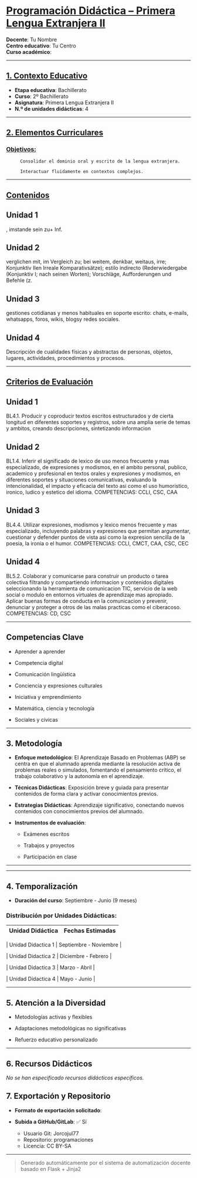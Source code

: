 # <u>Programación Didáctica – Primera Lengua Extranjera II</u>

**Docente**: Tu Nombre  
**Centro educativo**: Tu Centro  
**Curso académico**:   

---

## <u>1. Contexto Educativo</u>

- **Etapa educativa**: Bachillerato
- **Curso**: 2º Bachillerato
- **Asignatura**: Primera Lengua Extranjera II
- **N.º de unidades didácticas**: 4

---
## <u>2. Elementos Curriculares</u>

### <u>Objetivos:</u>


  <ul>
    
      Consolidar el dominio oral y escrito de la lengua extranjera.
    
      Interactuar fluidamente en contextos complejos.
    
  </ul>


---

## <u>Contenidos</u>

## Unidad 1
, imstande sein zu+ Inf.

## Unidad 2
verglichen mit, im Vergleich zu; bei weitem, denkbar, weitaus, irre; Konjunktiv IIen Irreale Komparativsätze); estilo indirecto (Rederwiedergabe (Konjunktiv I; nach seinen Worten); Vorschläge, Aufforderungen und Befehle (z.

## Unidad 3
gestiones cotidianas y menos habituales en soporte escrito: chats, e-mails, whatsapps, foros, wikis, blogsy redes sociales.

## Unidad 4
Descripción de cualidades físicas y abstractas de personas, objetos, lugares, actividades, procedimientos y procesos.


---

## <u>Criterios de Evaluación</u>

## Unidad 1
BL4.1. Producir y coproducir textos escritos estructurados y de cierta longitud en diferentes soportes y
registros, sobre una amplia serie de temas y ambitos, creando descripciones, sintetizando informacion

## Unidad 2
BL1.4. Inferir el significado de lexico de uso menos frecuente y mas especializado, de expresiones y
modismos, en el ambito personal, publico, academico y profesional en textos orales y expresiones y
modismos, en diferentes soportes y situaciones comunicativas, evaluando la intencionalidad, el impacto y
eficacia del texto asi como el uso humoristico, ironico, ludico y estetico del idioma.
COMPETENCIAS: CCLI, CSC, CAA

## Unidad 3
BL4.4. Utilizar expresiones, modismos y lexico menos frecuente y mas especializado, incluyendo
palabras y expresiones que permitan argumentar, cuestionar y defender puntos de vista asi como la
expresion sencilla de la poesia, la ironia o el humor.
COMPETENCIAS: CCLI, CMCT, CAA, CSC, CEC

## Unidad 4
BL5.2. Colaborar y comunicarse para construir un producto o tarea colectiva filtrando y compartiendo
informacion y contenidos digitales seleccionando la herramienta de comunicacion TIC, servicio de la web
social o modulo en entornos virtuales de aprendizaje mas apropiado. Aplicar buenas formas de conducta
en la comunicacion y prevenir, denunciar y proteger a otros de las malas practicas como el ciberacoso.
COMPETENCIAS: CD, CSC


---

## Competencias Clave


- Aprender a aprender

- Competencia digital

- Comunicación lingüística

- Conciencia y expresiones culturales

- Iniciativa y emprendimiento

- Matemática, ciencia y tecnología

- Sociales y cívicas



---

## 3. Metodología

- **Enfoque metodológico**: El Aprendizaje Basado en Problemas (ABP) se centra en que el alumnado aprenda mediante la resolución activa de problemas reales o simulados, fomentando el pensamiento crítico, el trabajo colaborativo y la autonomía en el aprendizaje.
- **Técnicas Didácticas**: Exposición breve y guiada para presentar contenidos de forma clara y activar conocimientos previos.
- **Estrategias Didácticas**: Aprendizaje significativo, conectando nuevos contenidos con conocimientos previos del alumnado.
- **Instrumentos de evaluación**:


  - Exámenes escritos

  - Trabajos y proyectos

  - Participación en clase



---
---

## 4. Temporalización

- **Duración del curso**: Septiembre - Junio (9 meses)

### **Distribución por Unidades Didácticas:**


| Unidad Didáctica | Fechas Estimadas |
|------------------|------------------|


| Unidad Didactica 1 | Septiembre - Noviembre |

| Unidad Didactica 2 | Diciembre - Febrero |

| Unidad Didactica 3 | Marzo - Abril |

| Unidad Didactica 4 | Mayo - Junio |



---

## 5. Atención a la Diversidad



* Metodologías activas y flexibles

* Adaptaciones metodológicas no significativas

* Refuerzo educativo personalizado


---

## 6. Recursos Didácticos


_No se han especificado recursos didácticos específicos._

## 7. Exportación y Repositorio

- **Formato de exportación solicitado**: 
- **Subida a GitHub/GitLab**: ✅ Sí

  - Usuario Git: Jorcojul77
  - Repositorio: programaciones
  - Licencia: CC BY-SA


---

> Generado automáticamente por el sistema de automatización docente basado en Flask + Jinja2
